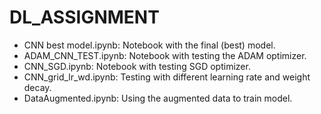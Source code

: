 # DL_ASSIGNMENT

- CNN best model.ipynb: Notebook with the final (best) model.
- ADAM_CNN_TEST.ipynb: Notebook with testing the ADAM optimizer.
- CNN_SGD.ipynb: Notebook with testing SGD optimizer.
- CNN_grid_lr_wd.ipynb: Testing with different learning rate and weight decay.
- DataAugmented.ipynb: Using the augmented data to train model.
